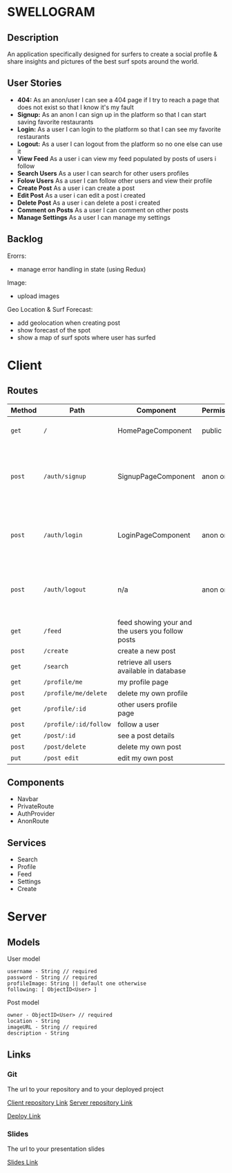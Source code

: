 # SWELLOGRAM

## Description

An application specifically designed for surfers to create a social profile & share insights and pictures of the best surf spots around the world.

## User Stories

-  **404:** As an anon/user I can see a 404 page if I try to reach a page that does not exist so that I know it's my fault
-  **Signup:** As an anon I can sign up in the platform so that I can start saving favorite restaurants
-  **Login:** As a user I can login to the platform so that I can see my favorite restaurants
-  **Logout:** As a user I can logout from the platform so no one else can use it
-  **View Feed** As a user i can view my feed populated by posts of users i follow
-  **Search Users** As a user I can search for other users profiles
-  **Folow Users** As a user I can follow other users and view their profile
-  **Create Post** As a user i can create a post
-  **Edit Post** As a user i can edit a post i created
-  **Delete Post** As a user i can delete a post i created
-  **Comment on Posts** As a user I can comment on other posts
-  **Manage Settings** As a user I can manage my settings


## Backlog

Erorrs:
- manage error handling in state (using Redux)

Image:
- upload images

Geo Location & Surf Forecast:
- add geolocation when creating post
- show forecast of the spot
- show a map of surf spots where user has surfed
  
# Client

## Routes
| Method | Path | Component | Permissions | Behavior | 
|--------|------|--------|--| -------|
| `get`  | `/` | HomePageComponent| public | just promotional copy|
| `post` | `/auth/signup` | SignupPageComponent| anon only| signup form, link to login, navigate to homepage after signup|
| `post` | `/auth/login` | LoginPageComponent | anon only |login form, link to signup, navigate to homepage after login |
| `post` | `/auth/logout` | n/a| anon only | navigate to homepage after logout, expire session |
| `get`  | `/feed` | feed showing your and the users you follow posts
| `post` | `/create` | create a new post
| `get` | `/search` | retrieve all users available in database
| `get` | `/profile/me` | my profile page
| `post` | `/profile/me/delete` | delete my own profile
| `get` | `/profile/:id` | other users profile page
| `post` | `/profile/:id/follow` | follow a user
| `get` | `/post/:id` | see a post details
| `post` | `/post/delete` | delete my own post
| `put` | `/post edit` | edit my own post


## Components

- Navbar
- PrivateRoute
- AuthProvider
- AnonRoute


## Services

- Search
- Profile
- Feed
- Settings
- Create 

# Server

## Models

User model

```
username - String // required
password - String // required
profileImage: String || default one otherwise
following: [ ObjectID<User> ]
```

Post model

```
owner - ObjectID<User> // required
location - String
imageURL - String // required
description - String
```

## Links

### Git

The url to your repository and to your deployed project

[Client repository Link](https://github.com/ranierigalasso/LineApp-Frontend)
[Server repository Link](https://github.com/ranierigalasso/LineApp-Backend)

[Deploy Link](https://lineapp-frontend.firebaseapp.com/)

### Slides

The url to your presentation slides

[Slides Link](https://slides.com/ranierigalasso/swellogram)
